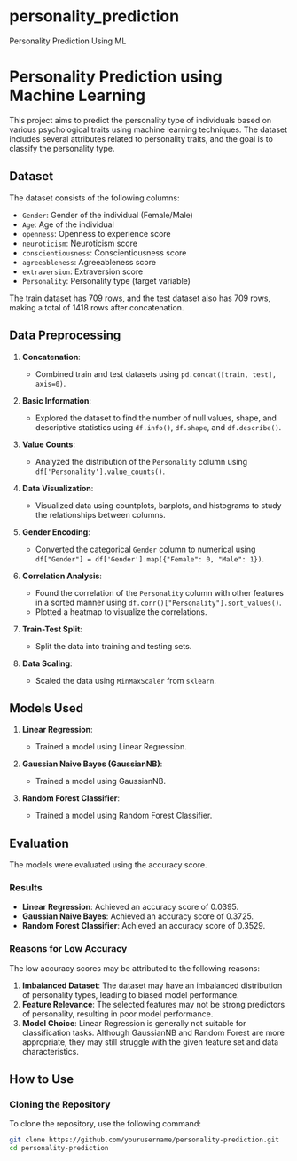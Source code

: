 # personality_prediction
Personality Prediction Using ML

# Personality Prediction using Machine Learning

This project aims to predict the personality type of individuals based on various psychological traits using machine learning techniques. The dataset includes several attributes related to personality traits, and the goal is to classify the personality type.

## Dataset

The dataset consists of the following columns:

- `Gender`: Gender of the individual (Female/Male)
- `Age`: Age of the individual
- `openness`: Openness to experience score
- `neuroticism`: Neuroticism score
- `conscientiousness`: Conscientiousness score
- `agreeableness`: Agreeableness score
- `extraversion`: Extraversion score
- `Personality`: Personality type (target variable)

The train dataset has 709 rows, and the test dataset also has 709 rows, making a total of 1418 rows after concatenation.

## Data Preprocessing

1. **Concatenation**: 
   - Combined train and test datasets using `pd.concat([train, test], axis=0)`.

2. **Basic Information**: 
   - Explored the dataset to find the number of null values, shape, and descriptive statistics using `df.info()`, `df.shape`, and `df.describe()`.

3. **Value Counts**: 
   - Analyzed the distribution of the `Personality` column using `df['Personality'].value_counts()`.

4. **Data Visualization**: 
   - Visualized data using countplots, barplots, and histograms to study the relationships between columns.

5. **Gender Encoding**: 
   - Converted the categorical `Gender` column to numerical using `df["Gender"] = df['Gender'].map({"Female": 0, "Male": 1})`.

6. **Correlation Analysis**: 
   - Found the correlation of the `Personality` column with other features in a sorted manner using `df.corr()["Personality"].sort_values()`.
   - Plotted a heatmap to visualize the correlations.

7. **Train-Test Split**: 
   - Split the data into training and testing sets.

8. **Data Scaling**: 
   - Scaled the data using `MinMaxScaler` from `sklearn`.

## Models Used

1. **Linear Regression**: 
   - Trained a model using Linear Regression.
   
2. **Gaussian Naive Bayes (GaussianNB)**: 
   - Trained a model using GaussianNB.

3. **Random Forest Classifier**: 
   - Trained a model using Random Forest Classifier.

## Evaluation

The models were evaluated using the accuracy score.

### Results

- **Linear Regression**: Achieved an accuracy score of 0.0395.
- **Gaussian Naive Bayes**: Achieved an accuracy score of 0.3725.
- **Random Forest Classifier**: Achieved an accuracy score of 0.3529.

### Reasons for Low Accuracy

The low accuracy scores may be attributed to the following reasons:

1. **Imbalanced Dataset**: The dataset may have an imbalanced distribution of personality types, leading to biased model performance.
2. **Feature Relevance**: The selected features may not be strong predictors of personality, resulting in poor model performance.
3. **Model Choice**: Linear Regression is generally not suitable for classification tasks. Although GaussianNB and Random Forest are more appropriate, they may still struggle with the given feature set and data characteristics.

## How to Use

### Cloning the Repository

To clone the repository, use the following command:

```bash
git clone https://github.com/yourusername/personality-prediction.git
cd personality-prediction
